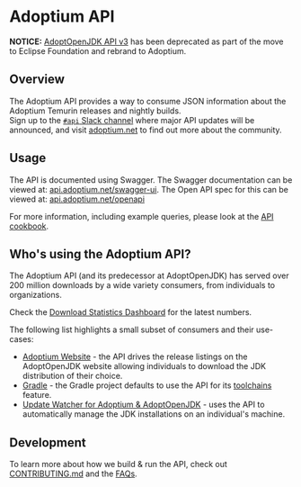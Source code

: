 
# Adoptium API

**NOTICE:** [AdoptOpenJDK API v3](https://github.com/AdoptOpenJDK/openjdk-api-v3/blob/master/README.md) has been deprecated as part of the move to Eclipse Foundation and rebrand to Adoptium.

## Overview

The Adoptium API provides a way to consume JSON information about the Adoptium Temurin releases and nightly builds.  
Sign up to the [`#api` Slack channel](https://adoptium.net/slack/) where major API updates will be announced, and visit [adoptium.net](https://adoptium.net) to find out more about the community.

## Usage

The API is documented using Swagger.  The Swagger documentation can be viewed at: [api.adoptium.net/swagger-ui](https://api.adoptium.net/swagger-ui).
The Open API spec for this can be viewed at: [api.adoptium.net/openapi](https://api.adoptium.net/openapi)

For more information, including example queries, please look at the [API cookbook](https://github.com/adoptium/api.adoptium.net/blob/main/docs/cookbook.adoc).

## Who's using the Adoptium API?

The Adoptium API (and its predecessor at AdoptOpenJDK) has served over 200 million downloads by a wide variety consumers, from individuals to organizations.

Check the [Download Statistics Dashboard](https://dash.adoptium.net/) for the latest numbers.  

The following list highlights a small subset of consumers and their use-cases:

- [Adoptium Website](https://adoptium.net/) - the API drives the release listings on the AdoptOpenJDK website allowing individuals to download the JDK distribution of their choice.
- [Gradle](https://docs.gradle.org/) - the Gradle project defaults to use the API for its [toolchains](https://docs.gradle.org/current/userguide/toolchains.html#sec:provisioning) feature.
- [Update Watcher for Adoptium & AdoptOpenJDK](https://github.com/tushev/aojdk-updatewatcher) - uses the API to automatically manage the JDK installations on an individual's machine.

## Development

To learn more about how we build & run the API, check out [CONTRIBUTING.md](CONTRIBUTING.md) and the [FAQs](FAQ.md).
